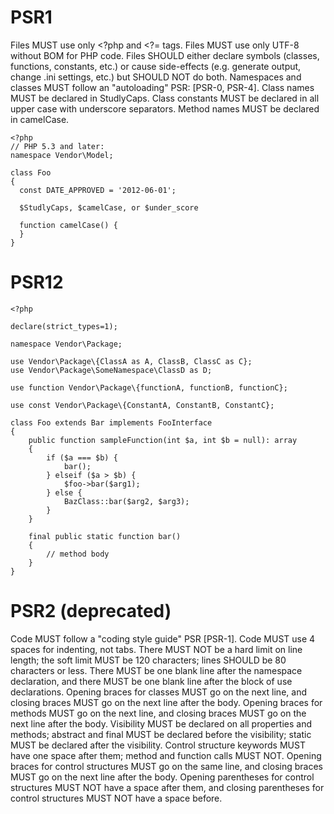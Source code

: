 # PSR1

Files MUST use only <?php and <?= tags.
Files MUST use only UTF-8 without BOM for PHP code.
Files SHOULD either declare symbols (classes, functions, constants, etc.) or cause side-effects (e.g. generate output, change .ini settings, etc.) but SHOULD NOT do both.
Namespaces and classes MUST follow an "autoloading" PSR: [PSR-0, PSR-4].
Class names MUST be declared in StudlyCaps.
Class constants MUST be declared in all upper case with underscore separators.
Method names MUST be declared in camelCase.

```
<?php
// PHP 5.3 and later:
namespace Vendor\Model;

class Foo
{
  const DATE_APPROVED = '2012-06-01';

  $StudlyCaps, $camelCase, or $under_score

  function camelCase() {
  }
}
```

# PSR12

```
<?php

declare(strict_types=1);

namespace Vendor\Package;

use Vendor\Package\{ClassA as A, ClassB, ClassC as C};
use Vendor\Package\SomeNamespace\ClassD as D;

use function Vendor\Package\{functionA, functionB, functionC};

use const Vendor\Package\{ConstantA, ConstantB, ConstantC};

class Foo extends Bar implements FooInterface
{
    public function sampleFunction(int $a, int $b = null): array
    {
        if ($a === $b) {
            bar();
        } elseif ($a > $b) {
            $foo->bar($arg1);
        } else {
            BazClass::bar($arg2, $arg3);
        }
    }

    final public static function bar()
    {
        // method body
    }
}
```

# PSR2 (deprecated)

Code MUST follow a "coding style guide" PSR [PSR-1].
Code MUST use 4 spaces for indenting, not tabs.
There MUST NOT be a hard limit on line length; the soft limit MUST be 120 characters; lines SHOULD be 80 characters or less.
There MUST be one blank line after the namespace declaration, and there MUST be one blank line after the block of use declarations.
Opening braces for classes MUST go on the next line, and closing braces MUST go on the next line after the body.
Opening braces for methods MUST go on the next line, and closing braces MUST go on the next line after the body.
Visibility MUST be declared on all properties and methods; abstract and final MUST be declared before the visibility; static MUST be declared after the visibility.
Control structure keywords MUST have one space after them; method and function calls MUST NOT.
Opening braces for control structures MUST go on the same line, and closing braces MUST go on the next line after the body.
Opening parentheses for control structures MUST NOT have a space after them, and closing parentheses for control structures MUST NOT have a space before.
